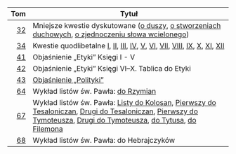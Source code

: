 |  Tom                                                                                                                                       | Tytuł                                                                                                                                | 
| -----------------------------------------------------------------------------------------------------------------------------------------: | ------------------------------------------------------------------------------------------------------------------------------------ |
| [32](https://wdrodze.pl/produkt/dziela-wszystkie-t-32-mniejsze-kwestie-dyskutowane/)                                                       | Mniejsze kwestie dyskutowane ([o duszy](https://aquinas.cc/la/pl/~QDeAn), [o stworzeniach duchowych](https://aquinas.cc/la/pl/~QDeSpir), [o zjednoczeniu słowa wcielonego](https://aquinas.cc/la/pl/~QDeUni))  |
| [34](https://wdrodze.pl/produkt/dziela-wszystkie-t-34-kwestie-quodlibetalne/)                                                              | Kwestie quodlibetalne [I](https://aquinas.cc/la/pl/~QI), [II](https://aquinas.cc/la/pl/~QII), [III](https://aquinas.cc/la/pl/~QIII), [IV](https://aquinas.cc/la/pl/~QIV), [V](https://aquinas.cc/la/pl/~Qv), [VI](https://aquinas.cc/la/pl/~QVI), [VII](https://aquinas.cc/la/pl/~QVII), [VIII](https://aquinas.cc/la/pl/~QVIII), [IX](https://aquinas.cc/la/pl/~QIX), [X](https://aquinas.cc/la/pl/~QX), [XI](https://aquinas.cc/la/pl/~QXI), [XII](https://aquinas.cc/la/pl/~QXII) |                                                                                                               |
| [41](https://wdrodze.pl/produkt/dziela-wszystkie-t-41-objasnienie-etyki-ksiegi-i-v/)                                                       | Objaśnienie „Etyki” Księgi I - V                                                                                                     |
| [42](https://wdrodze.pl/produkt/dziela-wszystkie-t-42-objasnienie-etyki-ksiegi-vi-x-tablica-do-etyki/)                                     | Objaśnienie „Etyki” Księgi VI–X. Tablica do Etyki                                                                                    |
| [43](https://wdrodze.pl/produkt/dziela-wszystkie-t-43-objasnienie-polityki/)                                                               | [Objaśnienie „Polityki”](https://aquinas.cc/la/pl/~Polit)                                                                            |
| [64](https://wdrodze.pl/produkt/dziela-wszystkie-t-64-wyklad-listow-sw-pawla-list-do-rzymian/)                                             | Wykład listów św. Pawła: [do Rzymian](https://aquinas.cc/la/pl/~Rom)                                                                 |
| [67](https://wdrodze.pl/produkt/dziela-wszystkie-tom-67-wyklad-listow-sw-pawla-listy-do-kolosan-tesaloniczan-tymoteusza-tytusa-filemona/)  | Wykład listów św. Pawła: [Listy do Kolosan](https://aquinas.cc/la/pl/~Col), [Pierwszy do Tesaloniczan](https://aquinas.cc/la/pl/~1Thess), [Drugi do Tesaloniczan](https://aquinas.cc/la/pl/~2Thess), [Pierwszy do Tymoteusza](https://aquinas.cc/la/pl/~1Tim), [Drugi do Tymoteusza](https://aquinas.cc/la/pl/~2Tim), [do Tytusa](https://aquinas.cc/la/pl/~Titus), [do Filemona](https://aquinas.cc/la/pl/~Philemon)   |
| [68](https://wdrodze.pl/produkt/dziela-wszystkie-t-68-wyklad-listow-sw-pawla-list-do-hebrajczykow/)                                        | Wykład listów św. Pawła: do Hebrajczyków                                                                                             |
